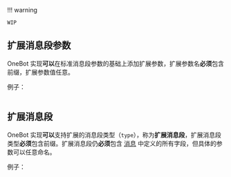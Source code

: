 !!! warning

    WIP

## 扩展消息段参数

OneBot 实现**可以**在标准消息段参数的基础上添加扩展参数，扩展参数名**必须**包含前缀，扩展参数值任意。

例子：

```json

```

## 扩展消息段

OneBot 实现**可以**支持扩展的消息段类型（`type`），称为**扩展消息段**，扩展消息段类型**必须**包含前缀。扩展消息段仍**必须**包含 [消息](type/message.md) 中定义的所有字段，但具体的参数可以任意命名。

例子：

```json

```
